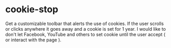 # cookie-stop
Get a customizable toolbar that alerts the use of cookies. If the user scrolls or clicks anywhere it goes away and a cookie is set for 1 year. I would like to don't let Facebook, YouTube and others to set cookie until the user accept ( or interact with the page ).
